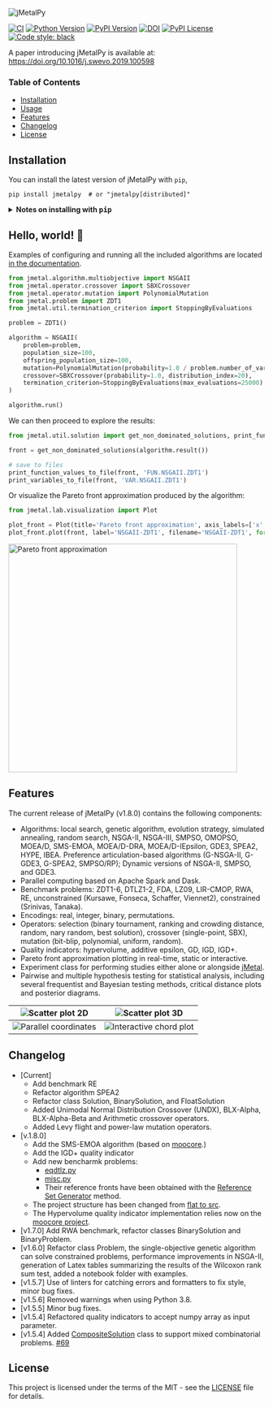 ![jMetalPy](docs/source/jmetalpy.png)

[![CI](https://github.com/jMetal/jMetalPy/actions/workflows/ci.yml/badge.svg)](https://github.com/jMetal/jMetalPy/actions/workflows/ci.yml)
[![Python Version](https://img.shields.io/badge/python-3.10%20%7C%203.11%20%7C%203.12-blue)](https://www.python.org/downloads/)
[![PyPI Version](https://img.shields.io/pypi/v/jMetalPy.svg)](https://pypi.org/project/jMetalPy/)
[![DOI](https://img.shields.io/badge/DOI-10.1016%2Fj.swevo.2019.100598-blue)](https://doi.org/10.1016/j.swevo.2019.100598)
[![PyPI License](https://img.shields.io/pypi/l/jMetalPy.svg)](https://pypi.org/project/jMetalPy/)
[![Code style: black](https://img.shields.io/badge/code%20style-black-000000.svg)](https://github.com/psf/black)

A paper introducing jMetalPy is available at: https://doi.org/10.1016/j.swevo.2019.100598

### Table of Contents
- [Installation](#installation)
- [Usage](#hello-world-)
- [Features](#features)
- [Changelog](#changelog)
- [License](#license)

## Installation

You can install the latest version of jMetalPy with `pip`, 

```console
pip install jmetalpy  # or "jmetalpy[distributed]"
```

<details><summary><b>Notes on installing with <tt>pip</tt></b></summary>
<p>

jMetalPy includes features for parallel and distributed computing based on [pySpark](https://spark.apache.org/docs/latest/api/python/index.html) and [Dask](https://dask.org/).

These (extra) dependencies are *not* automatically installed when running `pip`, which only comprises the core functionality of the framework (enough for most users):

```console
pip install jmetalpy
```

This is the equivalent of running: 

```console
pip install "jmetalpy[core]"
```

Other supported commands are listed next:

```console
pip install "jmetalpy[dev]"  # Install requirements for development
pip install "jmetalpy[distributed]"  # Install requirements for parallel/distributed computing
pip install "jmetalpy[complete]"  # Install all requirements
```

</p>
</details>

## Hello, world! 👋

Examples of configuring and running all the included algorithms are located [in the documentation](https://jmetal.github.io/jMetalPy).

```python
from jmetal.algorithm.multiobjective import NSGAII
from jmetal.operator.crossover import SBXCrossover
from jmetal.operator.mutation import PolynomialMutation
from jmetal.problem import ZDT1
from jmetal.util.termination_criterion import StoppingByEvaluations

problem = ZDT1()

algorithm = NSGAII(
    problem=problem,
    population_size=100,
    offspring_population_size=100,
    mutation=PolynomialMutation(probability=1.0 / problem.number_of_variables(), distribution_index=20),
    crossover=SBXCrossover(probability=1.0, distribution_index=20),
    termination_criterion=StoppingByEvaluations(max_evaluations=25000)
)

algorithm.run()
```

We can then proceed to explore the results:

```python
from jmetal.util.solution import get_non_dominated_solutions, print_function_values_to_file, print_variables_to_file

front = get_non_dominated_solutions(algorithm.result())

# save to files
print_function_values_to_file(front, 'FUN.NSGAII.ZDT1')
print_variables_to_file(front, 'VAR.NSGAII.ZDT1')
```

Or visualize the Pareto front approximation produced by the algorithm:

```python
from jmetal.lab.visualization import Plot

plot_front = Plot(title='Pareto front approximation', axis_labels=['x', 'y'])
plot_front.plot(front, label='NSGAII-ZDT1', filename='NSGAII-ZDT1', format='png')
```

<img src=docs/source/_static/NSGAII-ZDT1.png width=450 alt="Pareto front approximation">

## Features
The current release of jMetalPy (v1.8.0) contains the following components:

* Algorithms: local search, genetic algorithm, evolution strategy, simulated annealing, random search, NSGA-II, NSGA-III, SMPSO, OMOPSO, MOEA/D, SMS-EMOA, MOEA/D-DRA, MOEA/D-IEpsilon, GDE3, SPEA2, HYPE, IBEA. Preference articulation-based algorithms (G-NSGA-II, G-GDE3, G-SPEA2, SMPSO/RP); Dynamic versions of NSGA-II, SMPSO, and GDE3.
* Parallel computing based on Apache Spark and Dask.
* Benchmark problems: ZDT1-6, DTLZ1-2, FDA, LZ09, LIR-CMOP, RWA, RE, unconstrained (Kursawe, Fonseca, Schaffer, Viennet2), constrained (Srinivas, Tanaka).
* Encodings: real, integer, binary, permutations.
* Operators: selection (binary tournament, ranking and crowding distance, random, nary random, best solution), crossover (single-point, SBX), mutation (bit-blip, polynomial, uniform, random).
* Quality indicators: hypervolume, additive epsilon, GD, IGD, IGD+.
* Pareto front approximation plotting in real-time, static or interactive.
* Experiment class for performing studies either alone or alongside [jMetal](https://github.com/jMetal/jMetal).
* Pairwise and multiple hypothesis testing for statistical analysis, including several frequentist and Bayesian testing methods, critical distance plots and posterior diagrams.

| ![Scatter plot 2D](docs/source/_static/2D.gif) | ![Scatter plot 3D](docs/source/_static/3D.gif) |
|-------------- | ----------------  |
| ![Parallel coordinates](docs/source/_static/p-c.gif) | ![Interactive chord plot](docs/source/_static/chordplot.gif) |

## Changelog

* [Current]
  * Add benchmark RE  
  * Refactor algorithm SPEA2 
  * Refactor class Solution, BinarySolution, and FloatSolution
  * Added Unimodal Normal Distribution Crossover (UNDX), BLX-Alpha, BLX-Alpha-Beta and Arithmetic crossover operators.
  * Added Levy flight and power-law mutation operators.
* [v.1.8.0] 
  * Add the SMS-EMOA algorithm (based on [moocore](https://multi-objective.github.io/moocore/python/).) 
  * Add the IGD+ quality indicator
  * Add new bencharmk problems:
    * [eqdtlz.py](https://github.com/jMetal/jMetalPy/blob/main/src/jmetal/problem/multiobjective/eqdtlz.py)
    * [misc.py](https://github.com/jMetal/jMetalPy/blob/main/src/jmetal/problem/multiobjective/misc.py)
    * Their reference fronts have been obtained with the [Reference Set Generator](https://doi.org/10.3390/math13101626)  method.
  * The project structure has been changed from [flat to src](https://www.pyopensci.org/python-package-guide/package-structure-code/python-package-structure.html). 
  * The Hypervolume quality indicator implementation relies now on the [moocore project](https://multi-objective.github.io/moocore/python/).
* [v1.7.0] Add RWA benchmark, refactor classes BinarySolution and BinaryProblem.
* [v1.6.0] Refactor class Problem, the single-objective genetic algorithm can solve constrained problems, performance improvements in NSGA-II, generation of Latex tables summarizing the results of the Wilcoxon rank sum test, added a notebook folder with examples.
* [v1.5.7] Use of linters for catching errors and formatters to fix style, minor bug fixes.
* [v1.5.6] Removed warnings when using Python 3.8.
* [v1.5.5] Minor bug fixes.
* [v1.5.4] Refactored quality indicators to accept numpy array as input parameter.
* [v1.5.4] Added [CompositeSolution](https://github.com/jMetal/jMetalPy/blob/master/jmetal/core/solution.py#L111) class to support mixed combinatorial problems. [#69](https://github.com/jMetal/jMetalPy/issues/69)

## License

This project is licensed under the terms of the MIT - see the [LICENSE](LICENSE) file for details.
